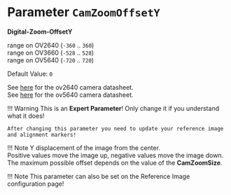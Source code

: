 # Parameter `CamZoomOffsetY`

**Digital-Zoom-OffsetY**

range on OV2640 (`-360` .. `360`)<br>
range on OV3660 (`-528` .. `528`)<br>
range on OV5640 (`-720` .. `720`)

Default Value: `0`

See [here](../datasheets/Camera.ov2640_ds_1.8_.pdf) for the ov2640 camera datasheet.<br>
See [here](../datasheets/OV5640_datasheet.pdf) for the ov5640 camera datasheet.

!!! Warning
    This is an **Expert Parameter**! Only change it if you understand what it does!

	After changing this parameter you need to update your reference image and alignment markers!

!!! Note
    Y displacement of the image from the center.<br>
    Positive values ​​move the image up, negative values ​​move the image down.<br>
    The maximum possible offset depends on the value of the **CamZoomSize**.
	
!!! Note
    This parameter can also be set on the Reference Image configuration page!
